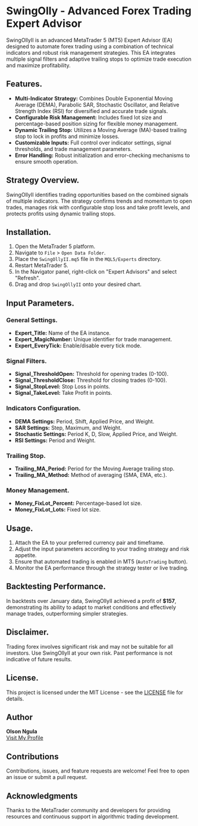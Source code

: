 # SwingOlly - Advanced Forex Trading Expert Advisor 

SwingOllyII is an advanced MetaTrader 5 (MT5) Expert Advisor (EA) designed to automate forex trading using a combination of technical indicators and robust risk management strategies. This EA integrates multiple signal filters and adaptive trailing stops to optimize trade execution and maximize profitability.

## Features.

- **Multi-Indicator Strategy:** Combines Double Exponential Moving Average (DEMA), Parabolic SAR, Stochastic Oscillator, and Relative Strength Index (RSI) for diversified and accurate trade signals.
- **Configurable Risk Management:** Includes fixed lot size and percentage-based position sizing for flexible money management.
- **Dynamic Trailing Stop:** Utilizes a Moving Average (MA)-based trailing stop to lock in profits and minimize losses.
- **Customizable Inputs:** Full control over indicator settings, signal thresholds, and trade management parameters.
- **Error Handling:** Robust initialization and error-checking mechanisms to ensure smooth operation.

## Strategy Overview.

SwingOllyII identifies trading opportunities based on the combined signals of multiple indicators. The strategy confirms trends and momentum to open trades, manages risk with configurable stop loss and take profit levels, and protects profits using dynamic trailing stops.

## Installation.

1. Open the MetaTrader 5 platform.
2. Navigate to `File` > `Open Data Folder`.
3. Place the `SwingOllyII.mq5` file in the `MQL5/Experts` directory.
4. Restart MetaTrader 5.
5. In the Navigator panel, right-click on "Expert Advisors" and select "Refresh".
6. Drag and drop `SwingOllyII` onto your desired chart.

## Input Parameters.

### General Settings.
- **Expert_Title:** Name of the EA instance.
- **Expert_MagicNumber:** Unique identifier for trade management.
- **Expert_EveryTick:** Enable/disable every tick mode.

### Signal Filters.
- **Signal_ThresholdOpen:** Threshold for opening trades (0-100).
- **Signal_ThresholdClose:** Threshold for closing trades (0-100).
- **Signal_StopLevel:** Stop Loss in points.
- **Signal_TakeLevel:** Take Profit in points.

### Indicators Configuration.
- **DEMA Settings:** Period, Shift, Applied Price, and Weight.
- **SAR Settings:** Step, Maximum, and Weight.
- **Stochastic Settings:** Period K, D, Slow, Applied Price, and Weight.
- **RSI Settings:** Period and Weight.

### Trailing Stop.
- **Trailing_MA_Period:** Period for the Moving Average trailing stop.
- **Trailing_MA_Method:** Method of averaging (SMA, EMA, etc.).

### Money Management.
- **Money_FixLot_Percent:** Percentage-based lot size.
- **Money_FixLot_Lots:** Fixed lot size.

## Usage.

1. Attach the EA to your preferred currency pair and timeframe.
2. Adjust the input parameters according to your trading strategy and risk appetite.
3. Ensure that automated trading is enabled in MT5 (`AutoTrading` button).
4. Monitor the EA performance through the strategy tester or live trading.

## Backtesting Performance.

In backtests over January data, SwingOllyII achieved a profit of **$157**, demonstrating its ability to adapt to market conditions and effectively manage trades, outperforming simpler strategies.

## Disclaimer.
Trading forex involves significant risk and may not be suitable for all investors. Use SwingOllyII at your own risk. Past performance is not indicative of future results.

## License.
This project is licensed under the MIT License - see the [LICENSE](LICENSE) file for details.

## Author
**Olson Ngula**  
[Visit My Profile](https://www.mql5.com)

## Contributions
Contributions, issues, and feature requests are welcome! Feel free to open an issue or submit a pull request.

## Acknowledgments
Thanks to the MetaTrader community and developers for providing resources and continuous support in algorithmic trading development.


